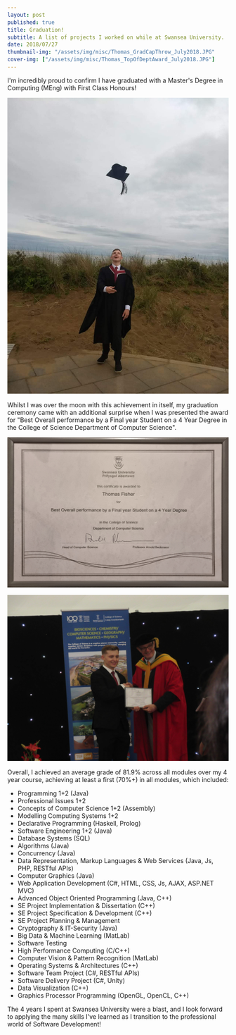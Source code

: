 ```yaml
---
layout: post
published: true
title: Graduation!
subtitle: A list of projects I worked on while at Swansea University.
date: 2018/07/27
thumbnail-img: "/assets/img/misc/Thomas_GradCapThrow_July2018.JPG"
cover-img: ["/assets/img/misc/Thomas_TopOfDeptAward_July2018.JPG"]
---
```


I'm incredibly proud to confirm I have graduated with a Master's Degree in Computing (MEng) with First Class Honours!

![Tossing my graduation cap](/assets/img/misc/Thomas_GradCapThrow_July2018.JPG)

Whilst I was over the moon with this achievement in itself, my graduation ceremony came with an additional surprise when I was presented the award for "Best Overall performance by a Final year Student on a 4 Year Degree in the College of Science Department of Computer Science".

![Award certificate](/assets/img/misc/BestOverallPerformanceAward.jpg)

![Award presentation](/assets/img/misc/Thomas_TopOfDeptAward_July2018.JPG)

Overall, I achieved an average grade of 81.9% across all modules over my 4 year course, achieving at least a first (70%+) in all modules, which included:

- Programming 1+2 (Java)
- Professional Issues 1+2
- Concepts of Computer Science 1+2 (Assembly)
- Modelling Computing Systems 1+2
- Declarative Programming (Haskell, Prolog)
- Software Engineering 1+2 (Java)
- Database Systems (SQL)
- Algorithms (Java)
- Concurrency (Java)
- Data Representation, Markup Languages & Web Services (Java, Js, PHP, RESTful APIs)
- Computer Graphics (Java)
- Web Application Development (C#, HTML, CSS, Js, AJAX, ASP.NET MVC)
- Advanced Object Oriented Programming (Java, C++)
- SE Project Implementation & Dissertation (C++)
- SE Project Specification & Development (C++)
- SE Project Planning & Management
- Cryptography & IT-Security (Java)
- Big Data & Machine Learning (MatLab)
- Software Testing
- High Performance Computing (C/C++)
- Computer Vision & Pattern Recognition (MatLab)
- Operating Systems & Architectures (C++)
- Software Team Project (C#, RESTful APIs)
- Software Delivery Project (C#, Unity)
- Data Visualization (C++)
- Graphics Processor Programming (OpenGL, OpenCL, C++)

The 4 years I spent at Swansea University were a blast, and I look forward to applying the many skills I've learned as I transition to the professional world of Software Development!